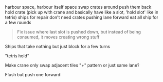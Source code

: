 harbour space, harbour itself space
swap crates around
push them back
hold crate (pick up with crane and basically have like a slot, 'hold slot' like in tetris)
ships for repair don't need crates
pushing lane forward
eat all ship for a few rounds
> Fix issue where last slot is pushed down, but instead of being consumed, it moves creating wrong stuff

Ships that take nothing but just block for a few turns

"tetris hold"

Make crane only swap adjacent tiles
 "+" pattern or just same lane?

Flush but push one forward
